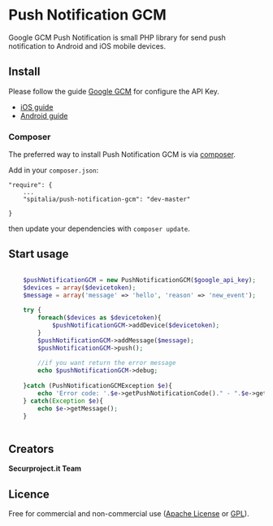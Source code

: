 Push Notification GCM
==================

Google GCM Push Notification is small PHP library for send push notification to Android and iOS mobile devices.


## Install

Please follow the guide [Google GCM](https://developers.google.com/cloud-messaging/) for configure the API Key.

- [iOS guide](https://developers.google.com/cloud-messaging/ios/client) 
- [Android guide](https://developers.google.com/cloud-messaging/android/client)

### Composer


The preferred way to install Push Notification GCM is via [composer](http://getcomposer.org/).

Add in your `composer.json`:

	"require": {
		...
		"spitalia/push-notification-gcm": "dev-master"
		
	}

then update your dependencies with `composer update`.

## Start usage

``` php

    $pushNotificationGCM = new PushNotificationGCM($google_api_key);
    $devices = array($devicetoken);
    $message = array('message' => 'hello', 'reason' => 'new_event');
    
    try {
        foreach($devices as $devicetoken){
            $pushNotificationGCM->addDevice($devicetoken);
        }
        $pushNotificationGCM->addMessage($message);
        $pushNotificationGCM->push();
        
        //if you want return the error message
        echo $pushNotificationGCM->debug;
        
    }catch (PushNotificationGCMException $e){
        echo 'Error code: '.$e->getPushNotificationCode()." - ".$e->getMessage();
    } catch(Exception $e){
        echo $e->getMessage();
    }
    
```

## Creators

**Securproject.it Team**


## Licence

Free for commercial and non-commercial use ([Apache License](http://www.apache.org/licenses/LICENSE-2.0.html) or [GPL](http://www.gnu.org/licenses/gpl-2.0.html)).



